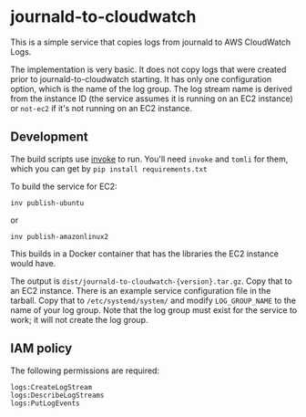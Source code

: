 # journald-to-cloudwatch

This is a simple service that copies logs from journald to AWS CloudWatch Logs.

The implementation is very basic. It does not copy logs that were created prior
to journald-to-cloudwatch starting. It has only one configuration option, which
is the name of the log group. The log stream name is derived from the instance
ID (the service assumes it is running on an EC2 instance) or `not-ec2` if it's
not running on an EC2 instance.

## Development

The build scripts use [invoke](https://pyinvoke.org/) to run. You'll need
`invoke` and `tomli` for them, which you can get by `pip install requirements.txt`

To build the service for EC2:

    inv publish-ubuntu

or

    inv publish-amazonlinux2

This builds in a Docker container that has the libraries the EC2 instance would
have.

The output is `dist/journald-to-cloudwatch-{version}.tar.gz`. Copy that to an
EC2 instance. There is an example service configuration file in the tarball.
Copy that to `/etc/systemd/system/` and modify `LOG_GROUP_NAME` to the name of
your log group. Note that the log group must exist for the service to work; it
will not create the log group.

## IAM policy

The following permissions are required:

    logs:CreateLogStream
    logs:DescribeLogStreams
    logs:PutLogEvents

